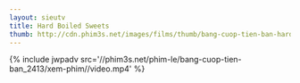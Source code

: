 ```yaml
---
layout: sieutv
title: Hard Boiled Sweets
thumb: http://cdn.phim3s.net/images/films/thumb/bang-cuop-tien-ban-hard-boiled-sweets-2012.jpg
---
```

{% include jwpadv src='//phim3s.net/phim-le/bang-cuop-tien-ban_2413/xem-phim//video.mp4' %}